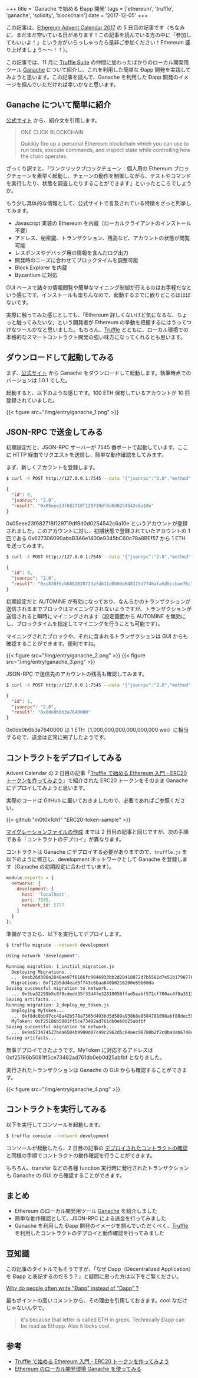 +++
title = 'Ganache で始める Ðapp 開発'
tags = ['ethereum', 'truffle', 'ganache', 'solidity', 'blockchain']
date = '2017-12-05'
+++

この記事は、[Ethereum Advent Calendar 2017](https://qiita.com/advent-calendar/2017/ethereum) の 5 日目の記事です（ちなみに、まだまだ空いている日があります！この記事を読んでいる方の中に「参加してもいいよ！」という方がいらっしゃったら是非ご参加ください！Ethereum 盛り上げましょう〜〜！！）。

<!--more-->

この記事では、11 月に [Truffle Suite](https://github.com/trufflesuite) の仲間に加わったばかりのローカル開発用ツール [Ganache](http://truffleframework.com/ganache) について紹介し、これを利用した簡単な Ðapp 開発を実践してみようと思います。この記事を読んで、Ganache を利用した Ðapp 開発のイメージを掴んでいただければ幸いかなと思います。

## Ganache について簡単に紹介

[公式サイト](http://truffleframework.com/ganache) から、紹介文を引用します。

> ONE CLICK BLOCKCHAIN
>
> Quickly fire up a personal Ethereum blockchain which you can use to run tests, execute commands, and inspect state while controlling how the chain operates.

ざっくり訳すと、「ワンクリックブロックチェーン：個人用の Ethereum ブロックチェーンを素早く起動し、チェーンの動作を制御しながら、テストやコマンドを実行したり、状態を調査したりすることができます」といったところでしょうか。

もう少し具体的な情報として、公式サイトで言及されている特徴をざっと列挙してみます。

- Javascript 実装の Ethereum を内蔵（ローカルクライアントのインストール不要）
- アドレス、秘密鍵、トランザクション、残高など、アカウントの状態が閲覧可能
- レスポンスやデバッグ用の情報を含んだログ出力
- 開発時のニーズに合わせてブロックタイムを調整可能
- Block Explorer を内蔵
- Byzantium に対応

GUI ベースで諸々の情報閲覧や簡単なマイニング制御が行えるのはお手軽だなという感じです。インストールも楽ちんなので、起動するまでに嵌りどころはほぼないです。

実際に触ってみた感じとしても、「Ethereum 詳しくないけど気になるな、ちょっと触ってみたいな」という開発者が Ethereum の挙動を把握するにはうってつけなツールかなと思いました。もちろん、[Truffle](http://truffleframework.com) とともに、ローカル環境での本格的なスマートコントラクト開発の強い味方になってくれるとも思います。

## ダウンロードして起動してみる

まず、[公式サイト](http://truffleframework.com/ganache) から Ganache をダウンロードして起動します。執筆時点でのバージョンは 1.0.1 でした。

起動すると、以下のような感じです。100 ETH 保有しているアカウントが 10 匹登録されていました。

{{< figure src="/img/entry/ganache_1.png" >}}

## JSON-RPC で送金してみる

初期設定だと、JSON-RPC サーバーが 7545 番ポートで起動しています。ここに HTTP 経由でリクエストを送信し、簡単な動作確認をしてみます。

まず、新しくアカウントを登録します。

``` sh
$ curl -X POST http://127.0.0.1:7545 --data '{"jsonrpc":"2.0","method":"personal_newAccount","params":["pass"],"id":0}'
```
``` json
{
  "id": 0,
  "jsonrpc": "2.0",
  "result": "0x05eee23f682718f129719df9d0d0254542c6a10e"
}
```

0x05eee23f682718f129719df9d0d0254542c6a10e というアカウントが登録されました。このアカウントに対し、初期状態で登録されていたアカウントの 1 匹である 0x627306090abaB3A6e1400e9345bC60c78a8BEf57 から 1 ETH を送ってみます。

``` sh
$ curl -X POST http://127.0.0.1:7545 --data '{"jsonrpc":"2.0","method":"eth_sendTransaction","params":[{"from":"0x627306090abaB3A6e1400e9345bC60c78a8BEf57","value":"0x0de0b6b3a7640000","to":"0x05eee23f682718f129719df9d0d0254542c6a10e"}],"id":0}'
```
``` json
{
  "id": 0,
  "jsonrpc": "2.0",
  "result": "0xc838f6cb6881028723afd611d0b0de648115d7746afa5d5ccbae76c7a3ee0d1f"
}
```

初期設定だと AUTOMINE が有効になっており、なんらかのトランザクションが送信されるまでブロックはマイニングされないようですが、トランザクションが送信されると瞬時にマイニングされます（設定画面から AUTOMINE を無効にし、ブロックタイムを指定してマイニングを行うことも可能です）。

マイニングされたブロックや、それに含まれるトランザクションは GUI からも確認することができます。便利ですね。

{{< figure src="/img/entry/ganache_2.png" >}}
{{< figure src="/img/entry/ganache_3.png" >}}

JSON-RPC で送信先のアカウントの残高も確認してみます。

``` sh
$ curl -X POST http://127.0.0.1:7545 --data '{"jsonrpc":"2.0","method":"eth_getBalance","params":["0x05eee23f682718f129719df9d0d0254542c6a10e", "latest"],"id":1}'
```
``` json
{
  "id": 1,
  "jsonrpc": "2.0",
  "result": "0x0de0b6b3a7640000"
}
```

0x0de0b6b3a7640000 は 1 ETH（1,000,000,000,000,000,000 wei）に相当するので、送金は正常に完了したようです。

## コントラクトをデプロイしてみる

Advent Calendar の 2 日目の記事「[Truffle で始める Ethereum 入門 - ERC20 トークンを作ってみよう](https://qiita.com/amachino/items/8cf609f6345959ffc450)」で紹介された ERC20 トークンをそのまま Ganache にデプロイしてみようと思います。

実際のコードは GitHub に置いておきましたので、必要であればご参照ください。

{{< github "m0t0k1ch1" "ERC20-token-sample" >}}

[マイグレーションファイルの作成](https://qiita.com/amachino/items/8cf609f6345959ffc450#%E3%83%9E%E3%82%A4%E3%82%B0%E3%83%AC%E3%83%BC%E3%82%B7%E3%83%A7%E3%83%B3%E3%83%95%E3%82%A1%E3%82%A4%E3%83%AB%E3%81%AE%E4%BD%9C%E6%88%90) までは 2 日目の記事と同じですが、次の手順である「コントラクトのデプロイ」が異なります。

コントラクトは Ganache にデプロイする必要がありますので、`truffle.js` を以下のように修正し、development ネットワークとして Ganache を登録します（Ganache の初期設定に合わせています）。

``` js
module.exports = {
  networks: {
    development: {
      host: 'localhost',
      port: 7545,
      network_id: 5777
    }
  }
};
```

準備ができたら、以下を実行してデプロイします。

``` sh
$ truffle migrate --network development
```

``` txt
Using network 'development'.

Running migration: 1_initial_migration.js
  Deploying Migrations...
  ... 0xeb26d390a2848ae97f8166fc9046933bb2d20418872d7b5581d7e51b1790776b
  Migrations: 0xf12b5dd4ead5f743c6baa640b0216200e89b60da
Saving successful migration to network...
  ... 0x5ba32299b5c8f9cdedd35f33d4fe32810050ffad5eabf572cf700ac4f9a35133
Saving artifacts...
Running migration: 2_deploy_my_token.js
  Deploying MyToken...
  ... 0xf8dc0bb97cc48a42b578a7365d493bd5d589a938b8e8584781098abf88dec594
  MyToken: 0xf25186b5081ff5ce73482ad761db0eb0d25abfbf
Saving successful migration to network...
  ... 0x9a573474527bea6504b9900d07c49c2962d5c64aec96780b2f2c0ba9ab6740c1
Saving artifacts...
```

無事デプロイできたようです。MyToken に対応するアドレスは 0xf25186b5081ff5ce73482ad761db0eb0d25abfbf となりました。

実行されたトランザクションは Ganache の GUI からも確認することができます。

{{< figure src="/img/entry/ganache_4.png" >}}

## コントラクトを実行してみる

以下を実行してコンソールを起動します。

``` sh
$ truffle console --network development
```

コンソールが起動したら、2 日目の記事の [デプロイされたコントラクトの確認](https://qiita.com/amachino/items/8cf609f6345959ffc450#%E3%83%87%E3%83%97%E3%83%AD%E3%82%A4%E3%81%95%E3%82%8C%E3%81%9F%E3%82%B3%E3%83%B3%E3%83%88%E3%83%A9%E3%82%AF%E3%83%88%E3%81%AE%E7%A2%BA%E8%AA%8D) と同様の手順でコントラクトの動作確認を行うことができます。

もちろん、transfer などの各種 function 実行時に発行されたトランザクションも Ganache の GUI から確認することができます。

## まとめ

- Ethereum のローカル開発用ツール [Ganache](http://truffleframework.com/ganache) を紹介しました
- 簡単な動作確認として、JSON-RPC による送金を行ってみました
- Ganache を利用した Ðapp 開発のイメージを掴んでいただくべく、[Truffle](http://truffleframework.com) を利用したコントラクトのデプロイと動作確認を行ってみました

## 豆知識

この記事のタイトルでもそうですが、「なぜ Dapp（Decentralized Application）を Ðapp と表記するのだろう？」と疑問に思った方は以下をご覧ください。

[Why do people often write "Ðapp" instead of "Dapp" ?](https://www.reddit.com/r/ethereum/comments/5blnhv/why_do_people_often_write_%C3%B0app_instead_of_dapp)

最もポイントの高いコメントから、その理由を引用しておきます。cool なだけじゃないんやで。

> it's because that letter is called ETH in greek. Technically Ðapp can be read as Ethapp.
> Also it looks cool.

## 参考

- [Truffle で始める Ethereum 入門 - ERC20 トークンを作ってみよう](https://qiita.com/amachino/items/8cf609f6345959ffc450)
- [Ethereum のローカル開発環境 Ganache を使ってみる](https://qiita.com/kyrieleison/items/8ef926faa4defa8fe930)
